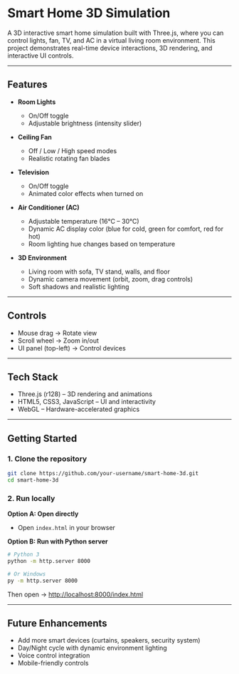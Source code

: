 # Smart Home 3D Simulation

A 3D interactive smart home simulation built with Three.js, where you can control lights, fan, TV, and AC in a virtual living room environment. This project demonstrates real-time device interactions, 3D rendering, and interactive UI controls.

---

## Features

* **Room Lights**

  * On/Off toggle
  * Adjustable brightness (intensity slider)

* **Ceiling Fan**

  * Off / Low / High speed modes
  * Realistic rotating fan blades

* **Television**

  * On/Off toggle
  * Animated color effects when turned on

* **Air Conditioner (AC)**

  * Adjustable temperature (16°C – 30°C)
  * Dynamic AC display color (blue for cold, green for comfort, red for hot)
  * Room lighting hue changes based on temperature

* **3D Environment**

  * Living room with sofa, TV stand, walls, and floor
  * Dynamic camera movement (orbit, zoom, drag controls)
  * Soft shadows and realistic lighting

---

## Controls

* Mouse drag → Rotate view
* Scroll wheel → Zoom in/out
* UI panel (top-left) → Control devices

---

## Tech Stack

* Three.js (r128) – 3D rendering and animations
* HTML5, CSS3, JavaScript – UI and interactivity
* WebGL – Hardware-accelerated graphics

---

## Getting Started

### 1. Clone the repository

```bash
git clone https://github.com/your-username/smart-home-3d.git
cd smart-home-3d
```

### 2. Run locally

**Option A: Open directly**

* Open `index.html` in your browser

**Option B: Run with Python server**

```bash
# Python 3
python -m http.server 8000

# Or Windows
py -m http.server 8000
```

Then open → [http://localhost:8000/index.html](http://localhost:8000/index.html)

---
## Future Enhancements

* Add more smart devices (curtains, speakers, security system)
* Day/Night cycle with dynamic environment lighting
* Voice control integration
* Mobile-friendly controls

